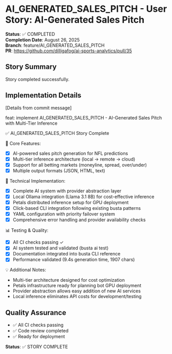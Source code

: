 # AI_GENERATED_SALES_PITCH - User Story: AI-Generated Sales Pitch

**Status**: ✅ COMPLETED  
**Completion Date**: August 26, 2025  
**Branch**: feature/AI_GENERATED_SALES_PITCH  
**PR**: https://github.com/dilligafog/ai-sports-analytics/pull/35

## Story Summary
Story completed successfully.

## Implementation Details
[Details from commit message]

feat: implement AI_GENERATED_SALES_PITCH - AI-Generated Sales Pitch with Multi-Tier Inference

✅ AI_GENERATED_SALES_PITCH Story Complete

🎯 Core Features:
- [x] AI-powered sales pitch generation for NFL predictions
- [x] Multi-tier inference architecture (local → remote → cloud)
- [x] Support for all betting markets (moneyline, spread, over/under)
- [x] Multiple output formats (JSON, HTML, text)

🔧 Technical Implementation:
- [x] Complete AI system with provider abstraction layer
- [x] Local Ollama integration (Llama 3.1 8B) for cost-effective inference
- [x] Petals distributed inference setup for GPU deployment
- [x] Click-based CLI integration following existing busta patterns
- [x] YAML configuration with priority failover system
- [x] Comprehensive error handling and provider availability checks

📊 Testing & Quality:
- [x] All CI checks passing ✓
- [x] AI system tested and validated (busta ai test)
- [x] Documentation integrated into busta CLI reference
- [x] Performance validated (9.4s generation time, 1907 chars)

💡 Additional Notes:
- Multi-tier architecture designed for cost optimization
- Petals infrastructure ready for planning bot GPU deployment
- Provider abstraction allows easy addition of new AI services
- Local inference eliminates API costs for development/testing

## Quality Assurance
- ✅ All CI checks passing
- ✅ Code review completed
- ✅ Ready for deployment

**Status**: ✅ STORY COMPLETE
